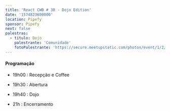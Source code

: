```yaml
---
title: 'React CWB # 30 - Dojo Edition'
date: '1574823600000'
location: Pipefy
sponsor: Pipefy
next: false
palestras:
  - titulo: Dojo
    palestrante: 'Comunidade'
    fotoPalestrante: 'https://secure.meetupstatic.com/photos/event/1/2/2/1/600_481324641.jpeg'
---
```


#### Programação

- 19h00 : Recepção e Coffee

- 19h30 : Abertura

- 19h40 : Dojo

- 21h : Encerramento
